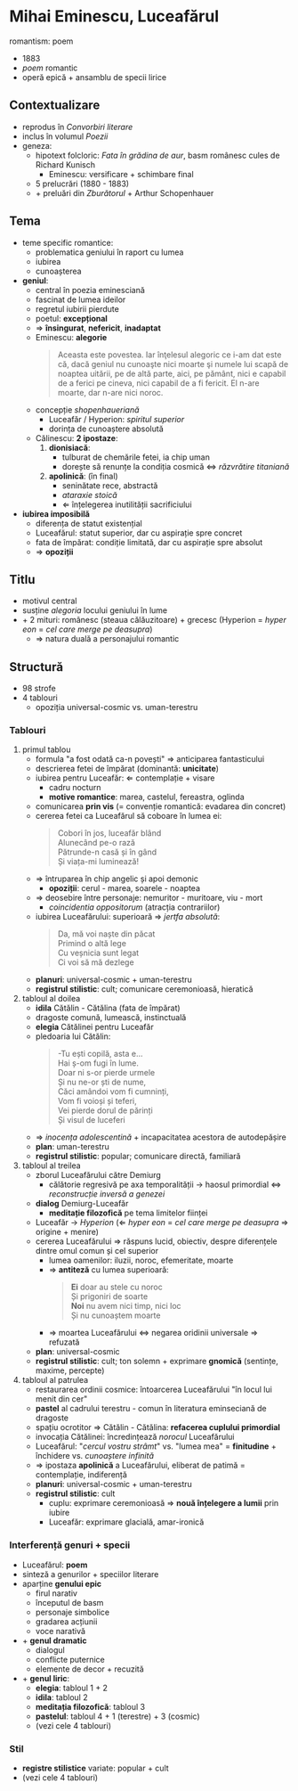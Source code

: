 Mihai Eminescu, Luceafărul
===
romantism: poem

* 1883
* *poem* romantic
* operă epică + ansamblu de specii lirice

## Contextualizare

* reprodus în *Convorbiri literare*
* inclus în volumul *Poezii*
* geneza:
	* hipotext folcloric: *Fata în grădina de aur*, basm românesc cules de Richard Kunisch
		* Eminescu: versificare + schimbare final
	* 5 prelucrări (1880 - 1883)
	* \+ preluări din *Zburătorul* + Arthur Schopenhauer

## Tema

* teme specific romantice:
	* problematica geniului în raport cu lumea
	* iubirea
	* cunoașterea
* **geniul**:
	* central în poezia eminesciană
	* fascinat de lumea ideilor
	* regretul iubirii pierdute
	* poetul: **excepțional**
	* ⇒ **însingurat**, **nefericit**, **inadaptat**
	* Eminescu: **alegorie**
		> Aceasta este povestea. Iar înţelesul alegoric ce i-am dat este că, dacă geniul nu cunoaşte nici moarte
		> şi numele lui scapă de noaptea uitării, pe de altă parte, aici, pe pământ, nici e capabil de a ferici
		> pe cineva, nici capabil de a fi fericit. El n-are moarte, dar n-are nici noroc.
	* concepție *shopenhaueriană*
		* Luceafăr / Hyperion: *spiritul superior*
		* dorința de cunoaștere absolută
	* Călinescu: **2 ipostaze**:
		1. **dionisiacă**:
			* tulburat de chemările fetei, ia chip uman
			* dorește să renunțe la condiția cosmică ⇔ *răzvrătire titaniană*
		2. **apolinică**: (în final)
			* seninătate rece, abstractă
			* *ataraxie stoică*
			* ⇐ înțelegerea inutilității sacrificiului
* **iubirea imposibilă**
	* diferența de statut existențial
	* Luceafărul: statut superior, dar cu aspirație spre concret
	* fata de împărat: condiție limitată, dar cu aspirație spre absolut
	* ⇒ **opoziții**

## Titlu

* motivul central
* susține *alegoria* locului geniului în lume
* \+ 2 mituri: românesc (steaua călăuzitoare) + grecesc (Hyperion = *hyper eon* = *cel care merge pe deasupra*)
	* ⇒ natura duală a personajului romantic

## Structură

* 98 strofe
* 4 tablouri
	* opoziția universal-cosmic vs. uman-terestru

### Tablouri

1. primul tablou
	* formula "a fost odată ca-n povești" ⇒ anticiparea fantasticului
	* descrierea fetei de împărat (dominantă: **unicitate**)
	* iubirea pentru Luceafăr: ⇐ contemplație + visare
		* cadru nocturn
		* **motive romantice**: marea, castelul, fereastra, oglinda
	* comunicarea **prin vis** (= convenție romantică: evadarea din concret)
	* cererea fetei ca Luceafărul să coboare în lumea ei:
		> Cobori în jos, luceafăr blând  
		> Alunecând pe-o rază  
		> Pătrunde-n casă și în gând  
		> Și viața-mi luminează!
	* ⇒ întruparea în chip angelic și apoi demonic
		* **opoziții**: cerul - marea, soarele - noaptea
	* ⇒ deosebire între personaje: nemuritor - muritoare, viu - mort
		* *coincidentia oppositorum* (atracția contrariilor)
	* iubirea Luceafărului: superioară ⇒ *jertfa absolută*:
		> Da, mă voi naște din păcat  
		> Primind o altă lege  
		> Cu veșnicia sunt legat  
		> Ci voi să mă dezlege
	* **planuri**: universal-cosmic + uman-terestru
	* **registrul stilistic**: cult; comunicare ceremonioasă, hieratică
2. tabloul al doilea
	* **idila** Cătălin - Cătălina (fata de împărat)
	* dragoste comună, lumească, instinctuală
	* **elegia** Cătălinei pentru Luceafăr
	* pledoaria lui Cătălin:
		> -Tu ești copilă, asta e...  
		> Hai ș-om fugi în lume.  
		> Doar ni s-or pierde urmele  
		> Și nu ne-or ști de nume,  
		> Căci amândoi vom fi cumninți,  
		> Vom fi voioși și teferi,  
		> Vei pierde dorul de părinți  
		> Și visul de luceferi
	* ⇒ *inocența adolescentină* + incapacitatea acestora de autodepășire
	* **plan**: uman-terestru
	* **registrul stilistic**: popular; comunicare directă, familiară
3. tabloul al treilea
	* zborul Luceafărului către Demiurg
		* călătorie regresivă pe axa temporalității → haosul primordial ⇔ *reconstrucție inversă a genezei*
	* **dialog** Demiurg-Luceafăr
		* **meditație filozofică** pe tema limitelor ființei
	* Luceafăr → *Hyperion* (⇐ *hyper eon* = *cel care merge pe deasupra* ⇒ origine + menire)
	* cererea Luceafărului ⇒ răspuns lucid, obiectiv, despre diferențele dintre omul comun și cel superior
		* lumea oamenilor: iluzii, noroc, efemeritate, moarte
		* ⇒ **antiteză** cu lumea superioară:
			> **Ei** doar au stele cu noroc  
			> Și prigoniri de soarte  
			> **Noi** nu avem nici timp, nici loc  
			> Și nu cunoaștem moarte
		* ⇒ moartea Luceafărului ⇔ negarea oridinii universale ⇒ refuzată
	* **plan**: universal-cosmic
	* **registrul stilistic**: cult; ton solemn + exprimare **gnomică** (sentințe, maxime, percepte)
4. tabloul al patrulea
	* restaurarea ordinii cosmice: întoarcerea Luceafărului "în locul lui menit din cer"
	* **pastel** al cadrului terestru - comun în literatura eminseciană de dragoste
	* spațiu ocrotitor ⇒ Cătălin - Cătălina: **refacerea cuplului primordial**
	* invocația Cătălinei: încredințează *norocul* Luceafărului
	* Luceafărul: "*cercul vostru strâmt*" vs. "lumea mea" = **finitudine** + închidere vs. *cunoaștere infinită*
	* ⇒ ipostaza **apolinică** a Luceafărului, eliberat de patimă = contemplație, indiferență
	* **planuri**: universal-cosmic + uman-terestru
	* **registrul stilistic**: cult
		* cuplu: exprimare ceremonioasă ⇒ **nouă înțelegere a lumii** prin iubire
		* Luceafăr: exprimare glacială, amar-ironică

### Interferență genuri + specii

* Luceafărul: **poem**
* sinteză a genurilor + speciilor literare
* aparține **genului epic**
	* firul narativ
	* începutul de basm
	* personaje simbolice
	* gradarea acțiunii
	* voce narativă
* \+ **genul dramatic**
	* dialogul
	* conflicte puternice
	* elemente de decor + recuzită
* \+ **genul liric**:
	* **elegia**: tabloul 1 + 2
	* **idila**: tabloul 2
	* **meditația filozofică**: tabloul 3
	* **pastelul**: tabloul 4 + 1 (terestre) + 3 (cosmic)
	* (vezi cele 4 tablouri)

### Stil

* **registre stilistice** variate: popular + cult
* (vezi cele 4 tablouri)